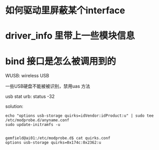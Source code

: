 # 如何驱动里屏蔽某个interface

# driver_info 里带上一些模块信息

# bind 接口是怎么被调用到的

WUSB: wireless USB

一些USB硬盘不能被被识别，禁用uas 方法

usb stat urb: status -32

solution:

	echo "options usb-storage quirks=idVendor:idProduct:u" | sudo tee /etc/modprobe.d/anyname.conf
	sudo update-initramfs -u
	
	
	gemfield@ai01:/etc/modprobe.d$ cat quirks.conf 
	options usb-storage quirks=0x174c:0x2362:u


